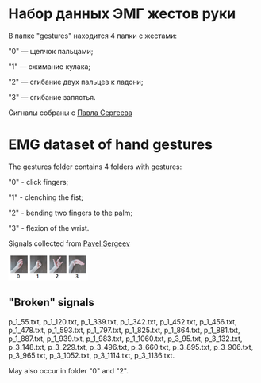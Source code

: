 # Набор данных ЭМГ жестов руки
В папке "gestures" находится 4 папки с жестами:

"0" — щелчок пальцами;

"1" — сжимание кулака; 

"2" — сгибание двух пальцев к ладони;

"3" — сгибание запястья.

Сигналы собраны с [Павла Сергеева](https://github.com/SirBlackwood)

# EMG dataset of hand gestures
The gestures folder contains 4 folders with gestures:

"0" - click fingers;

"1" - clenching the fist;

"2" - bending two fingers to the palm;

"3" - flexion of the wrist.

Signals collected from [Pavel Sergeev](https://github.com/SirBlackwood)


<img src="/media/gestures_pic.png" width="32%"/>

## "Broken" signals
p_1_55.txt, 
p_1_120.txt, 
p_1_339.txt, 
p_1_342.txt, 
p_1_452.txt, 
p_1_456.txt, 
p_1_478.txt, 
p_1_593.txt, 
p_1_797.txt, 
p_1_825.txt, 
p_1_864.txt, 
p_1_881.txt, 
p_1_887.txt, 
p_1_939.txt, 
p_1_983.txt, 
p_1_1060.txt, 
p_3_95.txt, 
p_3_132.txt, 
p_3_148.txt, 
p_3_229.txt, 
p_3_496.txt, 
p_3_660.txt, 
p_3_895.txt, 
p_3_906.txt, 
p_3_965.txt, 
p_3_1052.txt, 
p_3_1114.txt, 
p_3_1136.txt.

May also occur in folder "0" and "2".
